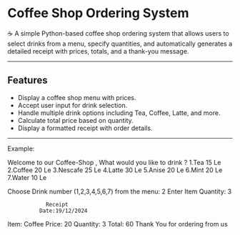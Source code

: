 # Coffee Shop Ordering System

☕ A simple Python-based coffee shop ordering system that allows users to select drinks from a menu, specify quantities, and automatically generates a detailed receipt with prices, totals, and a thank-you message.

---

## Features
- Display a coffee shop menu with prices.
- Accept user input for drink selection.
- Handle multiple drink options including Tea, Coffee, Latte, and more.
- Calculate total price based on quantity.
- Display a formatted receipt with order details.

---
Example:

Welcome to our Coffee-Shop , What would you like to drink ?
 1.Tea   15 Le
 2.Coffee   20 Le
 3.Nescafe   25 Le
 4.Latte   30 Le
 5.Anise   20 Le
 6.Mint   20 Le
 7.Water   10 Le

Choose Drink number (1,2,3,4,5,6,7) from the menu: 2
Enter Item Quantity: 3

                Receipt                       
              Date:19/12/2024           
Item: Coffee
Price: 20
Quantity: 3
Total: 60
Thank You for ordering from us
